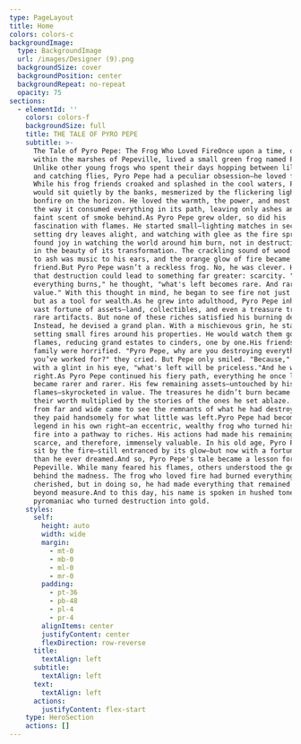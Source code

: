 ```yaml
---
type: PageLayout
title: Home
colors: colors-c
backgroundImage:
  type: BackgroundImage
  url: /images/Designer (9).png
  backgroundSize: cover
  backgroundPosition: center
  backgroundRepeat: no-repeat
  opacity: 75
sections:
  - elementId: ''
    colors: colors-f
    backgroundSize: full
    title: THE TALE OF PYRO PEPE
    subtitle: >-
      The Tale of Pyro Pepe: The Frog Who Loved FireOnce upon a time, deep
      within the marshes of Pepeville, lived a small green frog named Pyro Pepe.
      Unlike other young frogs who spent their days hopping between lily pads
      and catching flies, Pyro Pepe had a peculiar obsession—he loved fire.
      While his frog friends croaked and splashed in the cool waters, Pyro Pepe
      would sit quietly by the banks, mesmerized by the flickering light of a
      bonfire on the horizon. He loved the warmth, the power, and most of all,
      the way it consumed everything in its path, leaving only ashes and the
      faint scent of smoke behind.As Pyro Pepe grew older, so did his
      fascination with flames. He started small—lighting matches in secret,
      setting dry leaves alight, and watching with glee as the fire spread. He
      found joy in watching the world around him burn, not in destruction, but
      in the beauty of its transformation. The crackling sound of wood turning
      to ash was music to his ears, and the orange glow of fire became his best
      friend.But Pyro Pepe wasn’t a reckless frog. No, he was clever. He knew
      that destruction could lead to something far greater: scarcity. "When
      everything burns," he thought, "what's left becomes rare. And rarity is
      value." With this thought in mind, he began to see fire not just as a toy,
      but as a tool for wealth.As he grew into adulthood, Pyro Pepe inherited a
      vast fortune of assets—land, collectibles, and even a treasure trove of
      rare artifacts. But none of these riches satisfied his burning desire.
      Instead, he devised a grand plan. With a mischievous grin, he started
      setting small fires around his properties. He would watch them go up in
      flames, reducing grand estates to cinders, one by one.His friends and
      family were horrified. "Pyro Pepe, why are you destroying everything
      you’ve worked for?" they cried. But Pepe only smiled. "Because," he said
      with a glint in his eye, "what's left will be priceless."And he was
      right.As Pyro Pepe continued his fiery path, everything he once loved
      became rarer and rarer. His few remaining assets—untouched by his
      flames—skyrocketed in value. The treasures he didn’t burn became legends,
      their worth multiplied by the stories of the ones he set ablaze. People
      from far and wide came to see the remnants of what he had destroyed, and
      they paid handsomely for what little was left.Pyro Pepe had become a
      legend in his own right—an eccentric, wealthy frog who turned his love for
      fire into a pathway to riches. His actions had made his remaining assets
      scarce, and therefore, immensely valuable. In his old age, Pyro Pepe would
      sit by the fire—still entranced by its glow—but now with a fortune greater
      than he ever dreamed.And so, Pyro Pepe's tale became a lesson for all of
      Pepeville. While many feared his flames, others understood the genius
      behind the madness. The frog who loved fire had burned everything he
      cherished, but in doing so, he had made everything that remained precious
      beyond measure.And to this day, his name is spoken in hushed tones—a rich
      pyromaniac who turned destruction into gold.
    styles:
      self:
        height: auto
        width: wide
        margin:
          - mt-0
          - mb-0
          - ml-0
          - mr-0
        padding:
          - pt-36
          - pb-48
          - pl-4
          - pr-4
        alignItems: center
        justifyContent: center
        flexDirection: row-reverse
      title:
        textAlign: left
      subtitle:
        textAlign: left
      text:
        textAlign: left
      actions:
        justifyContent: flex-start
    type: HeroSection
    actions: []
---
```


